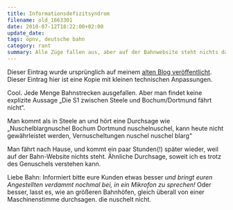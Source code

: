 ```yaml
---
title: Informationsdefizitsyndrom
filename: old_1663301
date: 2010-07-12T18:22:00+02:00
update_date:
tags: öpnv, deutsche bahn
category: rant
summary: Alle Züge fallen aus, aber auf der Bahnwebsite steht nichts davon.
---
```

Dieser Eintrag wurde ursprünglich auf meinem [alten Blog veröffentlicht](https://stu.blogger.de/stories/1663301/). Dieser Eintrag hier ist eine Kopie mit kleinen technischen Anpassungen.

Cool. Jede Menge Bahnstrecken ausgefallen. Aber man findet keine explizite Aussage „Die S1 zwischen Steele und Bochum\/Dortmund fährt nicht“.

Man kommt als in Steele an und hört eine Durchsage wie „Nuschelblargnuschel Bochum Dortmund nuschelnuschel, kann heute nicht gewährleistet werden, Vernuscheltungen nuschel nuschel blarg“

Man fährt nach Hause, und kommt ein paar Stunden(!) später wieder, weil auf der Bahn-Website nichts steht. Ähnliche Durchsage, soweit ich es trotz des Genuschels verstehen kann.

Liebe Bahn: Informiert bitte eure Kunden etwas besser *und bringt euren Angestellten verdammt nochmal bei, in ein Mikrofon zu sprechen!* Oder besser, lasst es, wie an größeren Bahnhöfen, gleich überall von einer Maschinenstimme durchsagen. die nuschelt nicht.
